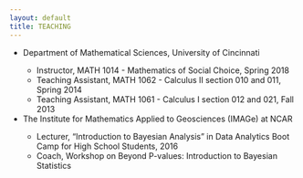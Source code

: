 ```yaml
---
layout: default
title: TEACHING
---
```


<ul>
  <li> Department of Mathematical Sciences, University of Cincinnati </li>
  <ul>
   <li> Instructor, MATH 1014 - Mathematics of Social Choice, Spring 2018 </li>
   <li> Teaching Assistant, MATH 1062 - Calculus II section 010 and 011, Spring 2014 </li>
   <li> Teaching Assistant, MATH 1061 - Calculus I section 012 and 021, Fall 2013 </li>
  </ul>
  <li> The Institute for Mathematics Applied to Geosciences (IMAGe) at NCAR </li>
  <ul>
   <li> Lecturer, “Introduction to Bayesian Analysis” in Data Analytics Boot Camp for High School Students, 2016 </li>
   <li> Coach, Workshop on Beyond P-values: Introduction to Bayesian Statistics </li>
  </ul>
</ul>

